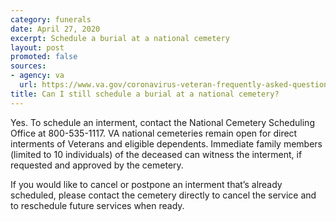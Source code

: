 ```yaml
---
category: funerals
date: April 27, 2020
excerpt: Schedule a burial at a national cemetery
layout: post
promoted: false
sources:
- agency: va
  url: https://www.va.gov/coronavirus-veteran-frequently-asked-questions/#status-of-va-national-cemeteri
title: Can I still schedule a burial at a national cemetery?
---
```


Yes. To schedule an interment, contact the National Cemetery Scheduling Office at 800-535-1117. VA national cemeteries remain open for direct interments of Veterans and eligible dependents. Immediate family members (limited to 10 individuals) of the deceased can witness the interment, if requested and approved by the cemetery.

If you would like to cancel or postpone an interment that’s already scheduled, please contact the cemetery directly to cancel the service and to reschedule future services when ready.
